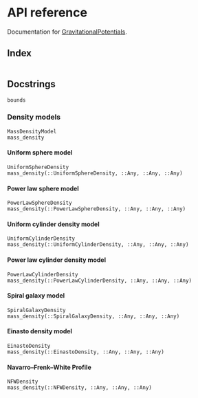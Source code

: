 
# API reference

Documentation for [GravitationalPotentials](https://github.com/abhro/GravitationalPotentials.jl).

## Index

```@index
```

## Docstrings

```@docs
bounds
```

### Density models

```@docs
MassDensityModel
mass_density
```

#### Uniform sphere model
```@docs
UniformSphereDensity
mass_density(::UniformSphereDensity, ::Any, ::Any, ::Any)
```

#### Power law sphere model
```@docs
PowerLawSphereDensity
mass_density(::PowerLawSphereDensity, ::Any, ::Any, ::Any)
```

#### Uniform cylinder density model
```@docs
UniformCylinderDensity
mass_density(::UniformCylinderDensity, ::Any, ::Any, ::Any)
```

#### Power law cylinder density model
```@docs
PowerLawCylinderDensity
mass_density(::PowerLawCylinderDensity, ::Any, ::Any, ::Any)
```

#### Spiral galaxy model
```@docs
SpiralGalaxyDensity
mass_density(::SpiralGalaxyDensity, ::Any, ::Any, ::Any)
```

#### Einasto density model

```@docs
EinastoDensity
mass_density(::EinastoDensity, ::Any, ::Any, ::Any)
```

#### Navarro–Frenk–White Profile
```@docs
NFWDensity
mass_density(::NFWDensity, ::Any, ::Any, ::Any)
```
